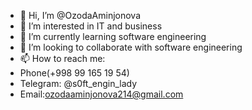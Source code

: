 - 👋 Hi, I’m @OzodaAminjonova
- 👀 I’m interested in IT and business
- 🌱 I’m currently learning software engineering
- 💞️ I’m looking to collaborate with software engineering
- 📫 How to reach me: 
- Phone(+998 99 165 19 54) 
- Telegram: @s0ft_engin_lady 
- Email:ozodaaminjonova214@gmail.com

<!---
Ozodaaminjonova/Ozodaaminjonova is a ✨ special ✨ repository because its `README.md` (this file) appears on your GitHub profile.
You can click the Preview link to take a look at your changes.
--->
